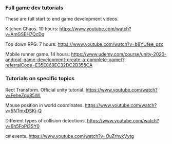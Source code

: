 ### Full game dev tutorials
These are full start to end game development videos.

Kitchen Chaos. 10 hours: https://www.youtube.com/watch?v=AmGSEH7QcDg

Top down RPG. 7 hours: https://www.youtube.com/watch?v=b8YUfee_pzc

Mobile runner game. 14 hours: https://www.udemy.com/course/unity-2020-android-game-development-create-a-complete-game/?referralCode=E35E869EC32DC2B355CA 


### Tutorials on specific topics

Rect Transform. Official unity tutorial. 
https://www.youtube.com/watch?v=FeheZqu85WI

Mouse position in world coordinates. 
https://www.youtube.com/watch?v=5NTmxDSKj-Q

Different types of collision detections.
https://www.youtube.com/watch?v=6h5FoPi3SY0

c# events.
https://www.youtube.com/watch?v=OuZrhykVytg
